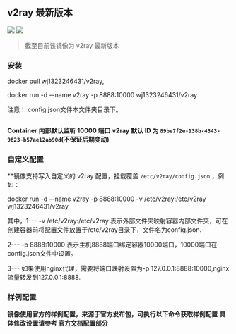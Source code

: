 ## v2ray 最新版本

[![](https://images.microbadger.com/badges/version/mritd/v2ray.svg)](https://microbadger.com/images/mritd/v2ray "Get your own version badge on microbadger.com") [![](https://images.microbadger.com/badges/image/mritd/v2ray.svg)](https://microbadger.com/images/mritd/v2ray "Get your own image badge on microbadger.com")

> 截至目前该镜像为 v2ray 最新版本

### 安装
  docker pull wj1323246431/v2ray,
  
  docker run -d --name v2ray -p 8888:10000 wj1323246431/v2ray
  
注意： config.json文件本文件夹目录下。

``` sh

```

**Container 内部默认监听 10000 端口**
**v2ray 默认 ID 为 `89be7f2e-138b-4343-9823-b57ae12ab90d`(不保证后期变动)**

### 自定义配置

**镜像支持写入自定义的 v2ray 配置，挂载覆盖 `/etc/v2ray/config.json` ，例如：

docker run -d --name v2ray -p 8888:10000 -v /etc/v2ray:/etc/v2ray wj1323246431/v2ray

其中，1--- -v /etc/v2ray:/etc/v2ray 表示外部文件夹映射容器内部文件夹，可在创建容器前将配置文件放置于/etc/v2ray目录下，文件名为config.json.

2--- -p 8888:10000 表示主机8888端口绑定容器10000端口，10000端口在config.json文件中设置。

3--- 如果使用nginx代理，需要将端口映射设置为-p 127.0.0.1:8888:10000,nginx流量转发到127.0.0.1:8888.

### 样例配置

**镜像使用官方的样例配置，来源于官方发布包，可执行以下命令获取样例配置**
**具体修改设置请参考 [官方文档配置部分](https://www.v2ray.com/chapter_02/)**

